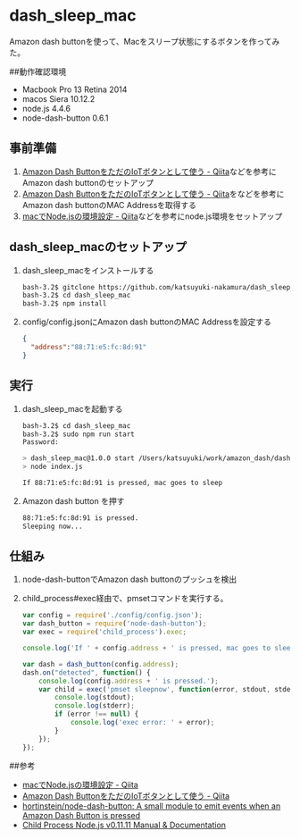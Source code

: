 # dash_sleep_mac

Amazon dash buttonを使って、Macをスリープ状態にするボタンを作ってみた。

##動作確認環境
* Macbook Pro 13 Retina 2014
* macos Siera 10.12.2
* node.js 4.4.6
* node-dash-button 0.6.1

## 事前準備
1. [Amazon Dash ButtonをただのIoTボタンとして使う \- Qiita](http://qiita.com/jsoizo/items/3b8bba4160f41aef20f4#%E3%83%9C%E3%82%BF%E3%83%B3%E3%82%BB%E3%83%83%E3%83%88%E3%82%A2%E3%83%83%E3%83%97)などを参考にAmazon dash buttonのセットアップ
2. [Amazon Dash ButtonをただのIoTボタンとして使う \- Qiita](http://qiita.com/jsoizo/items/3b8bba4160f41aef20f4#%E3%83%9C%E3%82%BF%E3%83%B3%E3%81%AEmac%E3%82%A2%E3%83%89%E3%83%AC%E3%82%B9%E3%82%92%E7%9F%A5%E3%82%8B)をなどを参考にAmazon dash buttonのMAC Addressを取得する
2. [macでNode\.jsの環境設定 \- Qiita](http://qiita.com/tagosaku324/items/bf1fe149c38c99728c72)などを参考にnode.js環境をセットアップ

## dash\_sleep\_macのセットアップ
1. dash\_sleep\_macをインストールする

	```sh
	bash-3.2$ gitclone https://github.com/katsuyuki-nakamura/dash_sleep_mac.git
	bash-3.2$ cd dash_sleep_mac
	bash-3.2$ npm install
	```
2. config/config.jsonにAmazon dash buttonのMAC Addressを設定する
	
	```json
	{
	  "address":"88:71:e5:fc:8d:91"
	}
	```

## 実行
1. dash\_sleep\_macを起動する

	```bash
	bash-3.2$ cd dash_sleep_mac
	bash-3.2$ sudo npm run start
	Password:
	
	> dash_sleep_mac@1.0.0 start /Users/katsuyuki/work/amazon_dash/dash_sleep_mac
	> node index.js
	
	If 88:71:e5:fc:8d:91 is pressed, mac goes to sleep
	```

2. Amazon dash button を押す

	```bash
	88:71:e5:fc:8d:91 is pressed.
	Sleeping now...
	```

## 仕組み
1. node-dash-buttonでAmazon dash buttonのプッシュを検出
2. child_process#exec経由で、pmsetコマンドを実行する。

	```javascript
	var config = require('./config/config.json');
	var dash_button = require('node-dash-button');
	var exec = require('child_process').exec;
	
	console.log('If ' + config.address + ' is pressed, mac goes to sleep');
	
	var dash = dash_button(config.address);
	dash.on("detected", function() {
	    console.log(config.address + ' is pressed.');
	    var child = exec('pmset sleepnow', function(error, stdout, stderr) {
	        console.log(stdout);
	        console.log(stderr);
	        if (error !== null) {
	            console.log('exec error: ' + error);
	        }
	    });
	});
	```


##参考
* [macでNode\.jsの環境設定 \- Qiita](http://qiita.com/tagosaku324/items/bf1fe149c38c99728c72)
* [Amazon Dash ButtonをただのIoTボタンとして使う \- Qiita](http://qiita.com/jsoizo/items/3b8bba4160f41aef20f4)
* [hortinstein/node\-dash\-button: A small module to emit events when an Amazon Dash Button is pressed](https://github.com/hortinstein/node-dash-button)
* [Child Process Node\.js v0\.11\.11 Manual & Documentation](http://nodejs.jp/nodejs.org_ja/api/child_process.html#child_process_child_process_exec_command_options_callback)
